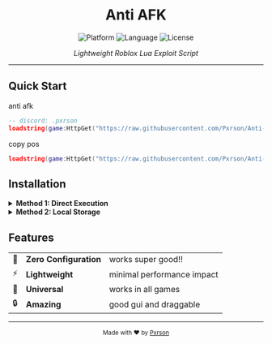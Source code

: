 <div align="center">

# Anti AFK

<p>
  <img src="https://img.shields.io/badge/Platform-Roblox-00a2ff?style=for-the-badge&logo=roblox&logoColor=white" alt="Platform">
  <img src="https://img.shields.io/badge/Language-Lua-2C2D72?style=for-the-badge&logo=lua&logoColor=white" alt="Language">
  <img src="https://img.shields.io/badge/License-MIT-green?style=for-the-badge" alt="License">
</p>

<p><em>Lightweight Roblox Lua Exploit Script</em></p>

</div>

---

## Quick Start

anti afk
```lua
-- discord: .pxrson
loadstring(game:HttpGet("https://raw.githubusercontent.com/Pxrson/Anti-AFK/refs/heads/main/script",true))()
```
copy pos
```lua
loadstring(game:HttpGet("https://raw.githubusercontent.com/Pxrson/Anti-AFK_CopyPos/refs/heads/main/copy%20pos.lua",true))()
```
## Installation

<details>
<summary><b>Method 1: Direct Execution</b></summary>

```lua
-- execute
-- discord: .pxrson
loadstring(game:HttpGet("https://raw.githubusercontent.com/Pxrson/Anti-AFK/refs/heads/main/script",true))()
```

</details>

<details>
<summary><b>Method 2: Local Storage</b></summary>

1. Download `anti_afk.lua`
2. Place in your executor's autoexec folder
3. Restart your executor

</details>

## Features

<table>
  <tr>
    <td>🎯</td>
    <td><b>Zero Configuration</b></td>
    <td>works super good!!</td>
  </tr>
  <tr>
    <td>⚡</td>
    <td><b>Lightweight</b></td>
    <td>minimal performance impact</td>
  </tr>
  <tr>
    <td>🔧</td>
    <td><b>Universal</b></td>
    <td>works in all games</td>
  </tr>
  <tr>
    <td>🔒</td>
    <td><b>Amazing</b></td>
    <td>good gui and draggable</td>
  </tr>
</table>

---

<div align="center">

<p><sub>Made with ❤️ by <a href="https://github.com/Pxrson">Pxrson</a></sub></p>

</div>
